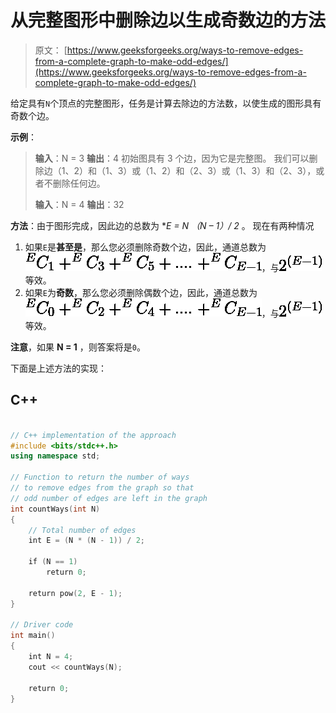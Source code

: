 # 从完整图形中删除边以生成奇数边的方法

> 原文： [https://www.geeksforgeeks.org/ways-to-remove-edges-from-a-complete-graph-to-make-odd-edges/](https://www.geeksforgeeks.org/ways-to-remove-edges-from-a-complete-graph-to-make-odd-edges/)

给定具有`N`个顶点的完整图形，任务是计算去除边的方法数，以使生成的图形具有奇数个边。

**示例**：

> **输入**：N = 3
> **输出**：4
> 初始图具有 3 个边，因为它是完整图。 我们可以删除边（1、2）和（1、3）或（1、2）和（2、3）或（1、3）和（2、3），或者不删除任何边。
> 
> **输入**：N = 4
> **输出**：32

**方法**：由于图形完成，因此边的总数为 **E = N *（N – 1）/ 2** 。 现在有两种情况

1.  如果`E`是**甚至是**，那么您必须删除奇数个边，因此，通道总数为![ ^EC_1 + ^EC_3 + ^EC_5 + .... + ^EC_{E-1} ](img/5197eca012300c97f9176821d990c1b9.png "Rendered by QuickLaTeX.com")，与![2^{(E-1)}](img/4f460ba2807aea13e798c06e088715f0.png "Rendered by QuickLaTeX.com")等效。
2.  如果`E`为**奇数**，那么您必须删除偶数个边，因此，通道总数为![ ^EC_0 + ^EC_2 + ^EC_4 + .... + ^EC_{E-1} ](img/f49433a3cb83f5b238525826a0a80838.png "Rendered by QuickLaTeX.com")，与![2^{(E-1)}](img/4f460ba2807aea13e798c06e088715f0.png "Rendered by QuickLaTeX.com")等效。

**注意**，如果 **N = 1** ，则答案将是`0`。

下面是上述方法的实现：

## C++

```cpp

// C++ implementation of the approach 
#include <bits/stdc++.h> 
using namespace std; 

// Function to return the number of ways 
// to remove edges from the graph so that 
// odd number of edges are left in the graph 
int countWays(int N) 
{ 
    // Total number of edges 
    int E = (N * (N - 1)) / 2; 

    if (N == 1) 
        return 0; 

    return pow(2, E - 1); 
} 

// Driver code 
int main() 
{ 
    int N = 4; 
    cout << countWays(N); 

    return 0; 
} 

```